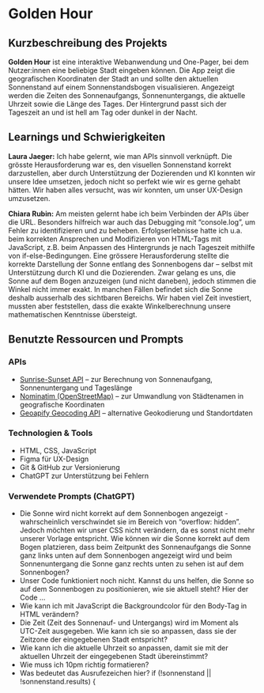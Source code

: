 # Golden Hour

## Kurzbeschreibung des Projekts

**Golden Hour** ist eine interaktive Webanwendung und One-Pager, bei dem Nutzer:innen eine beliebige Stadt eingeben können. Die App zeigt die geografischen Koordinaten der Stadt an und sollte den aktuellen Sonnenstand auf einem Sonnenstandsbogen visualisieren. Angezeigt werden die Zeiten des Sonnenaufgangs, Sonnenuntergangs, die aktuelle Uhrzeit sowie die Länge des Tages. Der Hintergrund passt sich der Tageszeit an und ist hell am Tag oder dunkel in der Nacht.

## Learnings und Schwierigkeiten

**Laura Jaeger:** Ich habe gelernt, wie man APIs sinnvoll verknüpft. Die grösste Herausforderung war es, den visuellen Sonnenstand korrekt darzustellen, aber durch Unterstützung der Dozierenden und KI konnten wir unsere Idee umsetzen, jedoch nicht so perfekt wie wir es gerne gehabt hätten. Wir haben alles versucht, was wir konnten, um unser UX-Design umzusetzen.

**Chiara Rubin:** Am meisten gelernt habe ich beim Verbinden der APIs über die URL. Besonders hilfreich war auch das Debugging mit “console.log”, um Fehler zu identifizieren und zu beheben. Erfolgserlebnisse hatte ich u.a. beim korrekten Ansprechen und Modifizieren von HTML-Tags mit JavaScript, z.B. beim Anpassen des Hintergrunds je nach Tageszeit mithilfe von if-else-Bedingungen. Eine grössere Herausforderung stellte die korrekte Darstellung der Sonne entlang des Sonnenbogens dar – selbst mit Unterstützung durch KI und die Dozierenden. Zwar gelang es uns, die Sonne auf dem Bogen anzuzeigen (und nicht daneben), jedoch stimmen die Winkel nicht immer exakt. In manchen Fällen befindet sich die Sonne deshalb ausserhalb des sichtbaren Bereichs. Wir haben viel Zeit investiert, mussten aber feststellen, dass die exakte Winkelberechnung unsere mathematischen Kenntnisse übersteigt.

## Benutzte Ressourcen und Prompts

### APIs

- [Sunrise-Sunset API](https://sunrise-sunset.org/api) – zur Berechnung von Sonnenaufgang, Sonnenuntergang und Tageslänge
- [Nominatim (OpenStreetMap)](https://nominatim.openstreetmap.org/ui/search.html) – zur Umwandlung von Städtenamen in geografische Koordinaten
- [Geoapify Geocoding API](https://www.geoapify.com/geocoding-api) – alternative Geokodierung und Standortdaten

### Technologien & Tools

- HTML, CSS, JavaScript
- Figma für UX-Design
- Git & GitHub zur Versionierung
- ChatGPT zur Unterstützung bei Fehlern

### Verwendete Prompts (ChatGPT)

- Die Sonne wird nicht korrekt auf dem Sonnenbogen angezeigt - wahrscheinlich verschwindet sie im Bereich von “overflow: hidden”. Jedoch möchten wir unser CSS nicht verändern, da es sonst nicht mehr unserer Vorlage entspricht. Wie können wir die Sonne korrekt auf dem Bogen platzieren, dass beim Zeitpunkt des Sonnenaufgangs die Sonne ganz links unten auf dem Sonnenbogen angezeigt wird und beim Sonnenuntergang die Sonne ganz rechts unten zu sehen ist auf dem Sonnenbogen?
- Unser Code funktioniert noch nicht. Kannst du uns helfen, die Sonne so auf dem Sonnenbogen zu positionieren, wie sie aktuell steht? Hier der Code …
- Wie kann ich mit JavaScript die Backgroundcolor für den Body-Tag in HTML verändern?
- Die Zeit (Zeit des Sonnenauf- und Untergangs) wird im Moment als UTC-Zeit ausgegeben. Wie kann ich sie so anpassen, dass sie der Zeitzone der eingegebenen Stadt entspricht?
- Wie kann ich die aktuelle Uhrzeit so anpassen, damit sie mit der aktuellen Uhrzeit der eingegebenen Stadt übereinstimmt?
- Wie muss ich 10pm richtig formatieren?
- Was bedeutet das Ausrufezeichen hier? if (!sonnenstand || !sonnenstand.results) {
